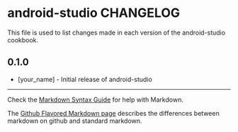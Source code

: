 android-studio CHANGELOG
========================

This file is used to list changes made in each version of the android-studio cookbook.

0.1.0
-----
- [your_name] - Initial release of android-studio

- - -
Check the [Markdown Syntax Guide](http://daringfireball.net/projects/markdown/syntax) for help with Markdown.

The [Github Flavored Markdown page](http://github.github.com/github-flavored-markdown/) describes the differences between markdown on github and standard markdown.
